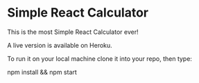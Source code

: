 # Simple React Calculator

This is the most Simple React Calculator ever!

A live version is available on Heroku.

To run it on your local machine clone it into your repo, then type:

npm install && npm start
